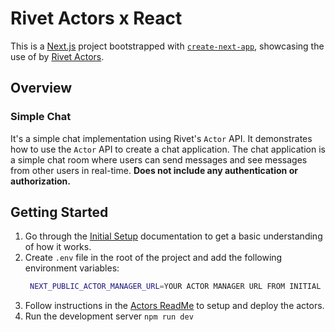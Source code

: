 # Rivet Actors x React

This is a [Next.js](https://nextjs.org) project bootstrapped with
[`create-next-app`](https://nextjs.org/docs/app/api-reference/cli/create-next-app), showcasing the use of by
[Rivet Actors](https://rivet.gg).

## Overview

### Simple Chat

It's a simple chat implementation using Rivet's `Actor` API. It demonstrates how to use the `Actor` API to
create a chat application. The chat application is a simple chat room where users can send messages and see
messages from other users in real-time. **Does not include any authentication or authorization.**

## Getting Started

1. Go through the [Initial Setup](https://rivet.gg/docs/setup) documentation to get a basic understanding of
   how it works.
2. Create `.env` file in the root of the project and add the following environment variables:
   ```bash
    NEXT_PUBLIC_ACTOR_MANAGER_URL=YOUR ACTOR MANAGER URL FROM INITIAL SETUP
   ```
3. Follow instructions in the [Actors ReadMe](./actor/readme.md) to setup and deploy the actors.
4. Run the development server `npm run dev`
